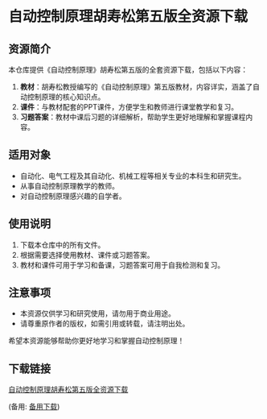 # 自动控制原理胡寿松第五版全资源下载

## 资源简介

本仓库提供《自动控制原理》胡寿松第五版的全套资源下载，包括以下内容：

1. **教材**：胡寿松教授编写的《自动控制原理》第五版教材，内容详实，涵盖了自动控制原理的核心知识点。
2. **课件**：与教材配套的PPT课件，方便学生和教师进行课堂教学和复习。
3. **习题答案**：教材中课后习题的详细解析，帮助学生更好地理解和掌握课程内容。

## 适用对象

- 自动化、电气工程及其自动化、机械工程等相关专业的本科生和研究生。
- 从事自动控制原理教学的教师。
- 对自动控制原理感兴趣的自学者。

## 使用说明

1. 下载本仓库中的所有文件。
2. 根据需要选择使用教材、课件或习题答案。
3. 教材和课件可用于学习和备课，习题答案可用于自我检测和复习。

## 注意事项

- 本资源仅供学习和研究使用，请勿用于商业用途。
- 请尊重原作者的版权，如需引用或转载，请注明出处。

希望本资源能够帮助你更好地学习和掌握自动控制原理！

## 下载链接
[自动控制原理胡寿松第五版全资源下载](https://pan.quark.cn/s/68edf8f47f11) 

(备用: [备用下载](https://pan.baidu.com/s/1fW-sgp46z9SPlSX-k-2Hog?pwd=gyo5))
